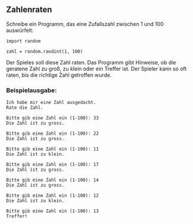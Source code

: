 
## Zahlenraten

Schreibe ein Programm, das eine Zufallszahl zwischen 1 und 100 auswürfelt:

    import random

    zahl = random.randint(1, 100)

Der Spieles soll diese Zahl raten. Das Programm gibt Hinweise, ob die geratene Zahl zu groß, zu klein oder ein Treffer ist. Der Spieler kann so oft raten, bis die richtige Zahl getroffen wurde.

### Beispielausgabe:

    Ich habe mir eine Zahl ausgedacht.
    Rate die Zahl.

    Bitte gib eine Zahl ein (1-100): 33
    Die Zahl ist zu gross.

    Bitte gib eine Zahl ein (1-100): 22
    Die Zahl ist zu gross.

    Bitte gib eine Zahl ein (1-100): 11
    Die Zahl ist zu klein.

    Bitte gib eine Zahl ein (1-100): 17
    Die Zahl ist zu gross.

    Bitte gib eine Zahl ein (1-100): 14
    Die Zahl ist zu gross.

    Bitte gib eine Zahl ein (1-100): 12
    Die Zahl ist zu klein.

    Bitte gib eine Zahl ein (1-100): 13
    Treffer!
